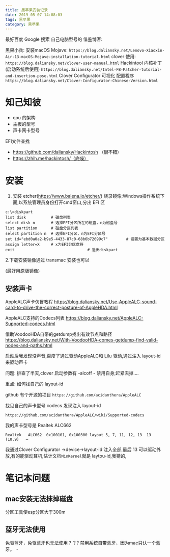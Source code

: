 ```yaml
---
title: 黑苹果安装记录
date: 2019-05-07 14:08:03
tags: 黑苹果
category: 黑苹果
---
```


最好百度 Google 搜索 自己电脑型号的
借鉴博客:

黑果小兵:
安装macOS Mojave:
`https://blog.daliansky.net/Lenovo-Xiaoxin-Air-13-macOS-Mojave-installation-tutorial.html`
clover 使用:
`https://blog.daliansky.net/clover-user-manual.html`
Hackintool 内核补丁(启动系统后使用)
`https://blog.daliansky.net/Intel-FB-Patcher-tutorial-and-insertion-pose.html`
Clover Configurator 可视化 配置程序
`https://blog.daliansky.net/Clover-Configurator-Chinese-Version.html`

# 知己知彼

* cpu 的架构
* 主板的型号
* 声卡网卡型号

EFI文件查找
* https://github.com/daliansky/Hackintosh （很不错）
* https://zhih.me/hackintosh/（底噪）


# 安装

1. 安装 etcher(https://www.balena.io/etcher/) 烧录镜像;Windows操作系统下面,以系统管理员身份打开cmd窗口,分出 EFI 区

```
c:\>diskpart
list disk           # 磁盘列表
select disk n       # 选择EFI分区所在的磁盘，n为磁盘号
list partition      # 磁盘分区列表
select partition n  # 选择EFI分区，n为EFI分区号
set id="ebd0a0a2-b9e5-4433-87c0-68b6b72699c7"        # 设置为基本数据分区
assign letter=X     # x为EFI分区盘符
exit                                # 退出diskpart
```
2.下载安装镜像通过 transmac 安装也可以

(最好用原版镜像)

## 安装声卡

AppleALC声卡仿冒教程
https://blog.daliansky.net/Use-AppleALC-sound-card-to-drive-the-correct-posture-of-AppleHDA.html 

AppleALC支持的Codecs列表
https://blog.daliansky.net/AppleALC-Supported-codecs.html 

借助VoodooHDA自带的getdump找出有效节点和路径
https://blog.daliansky.net/With-VoodooHDA-comes-getdump-find-valid-nodes-and-paths.html


启动后我发现没声音,百度了通过驱动AppleALC和 Lilu 驱动,通过注入 layout-id 来驱动声卡

问题: 排查了半天,clover 启动参数有 -alcoff - 禁用自身;赶紧去掉....

重点: 如何找自己的  layout-id 

 github 有个开源的项目 `https://github.com/acidanthera/AppleALC`
 
 找见自己的声卡型号 codecs 发现注入 layout-id 
 
 `https://github.com/acidanthera/AppleALC/wiki/Supported-codecs`
 
  我的声卡型号是 Realtek ALC662
  
  ```
  Realtek	ALC662	0x100101, 0x100300 layout 5, 7, 11, 12, 13	13 (10.9)	—
  ```

 我通过Clover Configurator ->device->layout-id 注入全部,最后 13 可以驱动外放,有的能驱动耳机,估计文档`MinKernel`就是 laytou-id,我猜的,

# 笔记本问题
## mac安装无法抹掉磁盘

分区工具使esp分区大于300m

## 蓝牙无法使用

免驱蓝牙，免驱蓝牙也无法使用？？?
禁用系统自带蓝牙，因为mac只认一个蓝牙。
··
